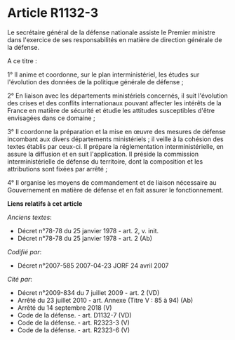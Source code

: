 # Article R1132-3

Le secrétaire général de la défense nationale assiste le Premier ministre dans l'exercice de ses responsabilités en matière
de direction générale de la défense.

A ce titre :

1° Il anime et coordonne, sur le plan interministériel, les études sur l'évolution des données de la politique générale de
défense ;

2° En liaison avec les départements ministériels concernés, il suit l'évolution des crises et des conflits internationaux
pouvant affecter les intérêts de la France en matière de sécurité et étudie les attitudes susceptibles d'être envisagées dans
ce domaine ;

3° Il coordonne la préparation et la mise en œuvre des mesures de défense incombant aux divers départements ministériels ; il
veille à la cohésion des textes établis par ceux-ci. Il prépare la réglementation interministérielle, en assure la diffusion
et en suit l'application. Il préside la commission interministérielle de défense du territoire, dont la composition et les
attributions sont fixées par arrêté ;

4° Il organise les moyens de commandement et de liaison nécessaire au Gouvernement en matière de défense et en fait assurer
le fonctionnement.

**Liens relatifs à cet article**

_Anciens textes_:

  - Décret n°78-78 du 25 janvier 1978 - art. 2, v. init.
  - Décret n°78-78 du 25 janvier 1978 - art. 2 (Ab)

_Codifié par_:

  - Décret n°2007-585 2007-04-23 JORF 24 avril 2007

_Cité par_:

  - Décret n°2009-834 du 7 juillet 2009 - art. 2 (VD)
  - Arrêté du 23 juillet 2010 - art. Annexe (Titre V : 85 à 94) (Ab)
  - Arrêté du 14 septembre 2018 (V)
  - Code de la défense. - art. D1132-7 (VD)
  - Code de la défense. - art. R2323-3 (V)
  - Code de la défense. - art. R2323-6 (V)
